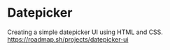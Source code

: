 # Datepicker
Creating a simple datepicker UI using HTML and CSS.
https://roadmap.sh/projects/datepicker-ui